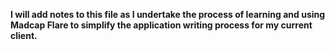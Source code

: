 **I will add notes to this file as I undertake the process of learning and using Madcap Flare to simplify the application writing process for my current client.**

